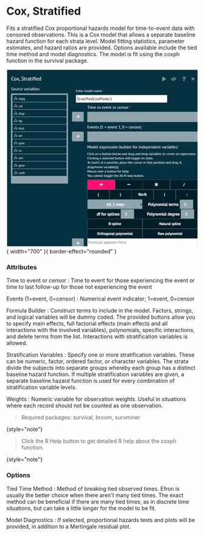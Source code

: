# Cox, Stratified

Fits a stratified Cox proportional hazards model for time-to-event data with censored observations. This is a Cox model that allows a separate baseline hazard function for each strata level. Model fitting statistics, parameter estimates, and hazard ratios are provided. Options available include the tied time method and model diagnostics. The model is fit using the coxph function in the survival package.

![alt text](screenshots/image200.png){ width="700" }{ border-effect="rounded" }

### Attributes

Time to event or censor
: Time to event for those experiencing the event or time to last follow-up for those not experiencing the event

Events (1=event, 0=censor)
: Numerical event indicator; 1=event, 0=censor

Formula Builder
: Construct terms to include in the model. Factors, strings, and logical variables will be dummy coded. The provided buttons allow you to specify main effects, full factorial effects (main effects and all interactions with the involved variables), polynomials, specific interactions, and delete terms from the list. Interactions with stratification variables is allowed.

Stratification Variables
: Specify one or more stratification variables. These can be numeric, factor, ordered factor, or character variables. The strata divide the subjects into separate groups whereby each group has a distinct baseline hazard function. If multiple stratification variables are given, a separate baseline hazard function is used for every combination of stratification variable levels.

Weights
: Numeric variable for observation weights. Useful in situations where each record should not be counted as one observation.

>Required packages: survival, broom, survminer
>
{style="note"}

>Click the R Help button to get detailed R help about the coxph function.
>
{style="note"}

### Options

Tied Time Method
: Method of breaking tied observed times. Efron is usually the better choice when there aren't many tied times. The exact method can be beneficial if there are many tied times, as in discrete time situations, but can take a little longer for the model to be fit.

Model Diagnostics
: If selected, proportional hazards tests and plots will be provided, in addition to a Martingale residual plot.